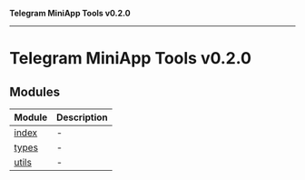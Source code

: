 **Telegram MiniApp Tools v0.2.0**

***

# Telegram MiniApp Tools v0.2.0

## Modules

| Module | Description |
| ------ | ------ |
| [index](index.md) | - |
| [types](types.md) | - |
| [utils](utils.md) | - |

